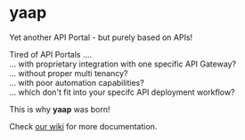 # yaap
Yet another API Portal - but purely based on APIs!

Tired of API Portals ....  
... with proprietary integration with one specific API Gateway?  
... without proper multi tenancy?  
... with poor automation capabilities?  
... which don't fit into your specifc API deployment workflow?  

This is why **yaap** was born!

Check [our wiki](https://github.com/broosha/yaap/wiki) for more documentation.
